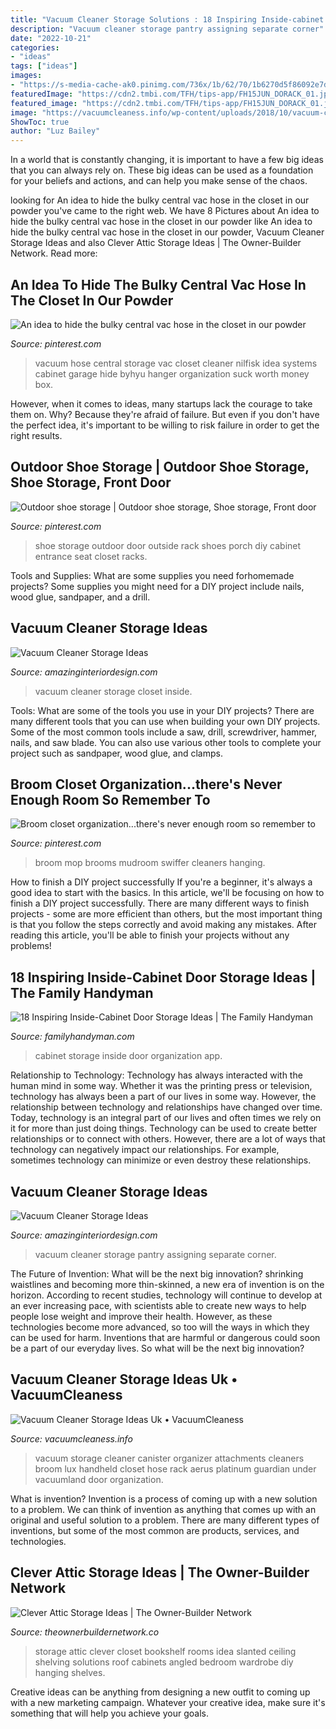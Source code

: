 ```yaml
---
title: "Vacuum Cleaner Storage Solutions : 18 Inspiring Inside-cabinet Door Storage Ideas"
description: "Vacuum cleaner storage pantry assigning separate corner"
date: "2022-10-21"
categories:
- "ideas"
tags: ["ideas"]
images:
- "https://s-media-cache-ak0.pinimg.com/736x/1b/62/70/1b6270d5f86092e7de7191a4f7bfb5ad.jpg"
featuredImage: "https://cdn2.tmbi.com/TFH/tips-app/FH15JUN_DORACK_01.jpg"
featured_image: "https://cdn2.tmbi.com/TFH/tips-app/FH15JUN_DORACK_01.jpg"
image: "https://vacuumcleaness.info/wp-content/uploads/2018/10/vacuum-cleaner-storage-ideas-uk-of-vacuum-cleaner-storage-ideas-uk.jpg"
ShowToc: true
author: "Luz Bailey"
---
```



In a world that is constantly changing, it is important to have a few big ideas that you can always rely on. These big ideas can be used as a foundation for your beliefs and actions, and can help you make sense of the chaos.

	

		
looking for An idea to hide the bulky central vac hose in the closet in our powder you've came to the right web. We have 8 Pictures about An idea to hide the bulky central vac hose in the closet in our powder like An idea to hide the bulky central vac hose in the closet in our powder, Vacuum Cleaner Storage Ideas and also Clever Attic Storage Ideas | The Owner-Builder Network. Read more:
		
    
## An Idea To Hide The Bulky Central Vac Hose In The Closet In Our Powder

<img loading=lazy src="https://i.pinimg.com/originals/c3/d3/61/c3d361b734cbbe4d9babf7b3cc80381a.jpg" onerror="this.onerror=null;this.src='https://tse2.mm.bing.net/th?id=OIP.Rt-x98e5u0v3Xwu2B6gVrwAAAA&amp;pid=15.1';" alt="An idea to hide the bulky central vac hose in the closet in our powder">

_Source: pinterest.com_

>vacuum hose central storage vac closet cleaner nilfisk idea systems cabinet garage hide byhyu hanger organization suck worth money box. 

	

However, when it comes to ideas, many startups lack the courage to take them on. Why? Because they're afraid of failure. But even if you don't have the perfect idea, it's important to be willing to risk failure in order to get the right results.

    
## Outdoor Shoe Storage | Outdoor Shoe Storage, Shoe Storage, Front Door

<img loading=lazy src="https://i.pinimg.com/736x/5a/1a/c6/5a1ac64f3c4787ca6e818458ae3defdf--shoe-rack-store-shoe-racks.jpg" onerror="this.onerror=null;this.src='https://tse3.mm.bing.net/th?id=OIP.Q0PP1RmZTTTA2Dxw4T-slwHaJ6&amp;pid=15.1';" alt="Outdoor shoe storage | Outdoor shoe storage, Shoe storage, Front door">

_Source: pinterest.com_

>shoe storage outdoor door outside rack shoes porch diy cabinet entrance seat closet racks. 

	

Tools and Supplies: What are some supplies you need forhomemade projects?
Some supplies you might need for a DIY project include nails, wood glue, sandpaper, and a drill.

    
## Vacuum Cleaner Storage Ideas

<img loading=lazy src="http://www.amazinginteriordesign.com/wp-content/uploads/2017/08/Vacuum-Cleaner-Storage-Ideas-10.jpg" onerror="this.onerror=null;this.src='https://tse3.mm.bing.net/th?id=OIP.VwZOSB7WbEcSL9Xv4AYBJwHaFg&amp;pid=15.1';" alt="Vacuum Cleaner Storage Ideas">

_Source: amazinginteriordesign.com_

>vacuum cleaner storage closet inside. 

	

Tools: What are some of the tools you use in your DIY projects?
There are many different tools that you can use when building your own DIY projects. Some of the most common tools include a saw, drill, screwdriver, hammer, nails, and saw blade. You can also use various other tools to complete your project such as sandpaper, wood glue, and clamps.

    
## Broom Closet Organization...there&#039;s Never Enough Room So Remember To

<img loading=lazy src="https://s-media-cache-ak0.pinimg.com/736x/1b/62/70/1b6270d5f86092e7de7191a4f7bfb5ad.jpg" onerror="this.onerror=null;this.src='https://tse3.mm.bing.net/th?id=OIP.tNxmh8UlpyoKk3ZHhMi_LQHaHa&amp;pid=15.1';" alt="Broom closet organization...there&#039;s never enough room so remember to">

_Source: pinterest.com_

>broom mop brooms mudroom swiffer cleaners hanging. 

	

How to finish a DIY project successfully
If you're a beginner, it's always a good idea to start with the basics. In this article, we'll be focusing on how to finish a DIY project successfully. There are many different ways to finish projects - some are more efficient than others, but the most important thing is that you follow the steps correctly and avoid making any mistakes. After reading this article, you'll be able to finish your projects without any problems!

    
## 18 Inspiring Inside-Cabinet Door Storage Ideas | The Family Handyman

<img loading=lazy src="https://cdn2.tmbi.com/TFH/tips-app/FH15JUN_DORACK_01.jpg" onerror="this.onerror=null;this.src='https://tse1.mm.bing.net/th?id=OIP.6MZEIi2EVohQgwe6dKzXrAHaHa&amp;pid=15.1';" alt="18 Inspiring Inside-Cabinet Door Storage Ideas | The Family Handyman">

_Source: familyhandyman.com_

>cabinet storage inside door organization app. 

	

Relationship to Technology:
Technology has always interacted with the human mind in some way. Whether it was the printing press or television, technology has always been a part of our lives in some way. However, the relationship between technology and relationships have changed over time. 
Today, technology is an integral part of our lives and often times we rely on it for more than just doing things. Technology can be used to create better relationships or to connect with others. However, there are a lot of ways that technology can negatively impact our relationships. For example, sometimes technology can minimize or even destroy these relationships.

    
## Vacuum Cleaner Storage Ideas

<img loading=lazy src="http://www.amazinginteriordesign.com/wp-content/uploads/2017/08/Vacuum-Cleaner-Storage-Ideas-5.jpg" onerror="this.onerror=null;this.src='https://tse1.mm.bing.net/th?id=OIP.f4wW9c2I3UQ8u9XaT3xOjgHaLE&amp;pid=15.1';" alt="Vacuum Cleaner Storage Ideas">

_Source: amazinginteriordesign.com_

>vacuum cleaner storage pantry assigning separate corner. 

	

The Future of Invention: What will be the next big innovation?
shrinking waistlines and becoming more thin-skinned, a new era of invention is on the horizon. According to recent studies, technology will continue to develop at an ever increasing pace, with scientists able to create new ways to help people lose weight and improve their health. 
However, as these technologies become more advanced, so too will the ways in which they can be used for harm. Inventions that are harmful or dangerous could soon be a part of our everyday lives. So what will be the next big innovation?

    
## Vacuum Cleaner Storage Ideas Uk • VacuumCleaness

<img loading=lazy src="https://vacuumcleaness.info/wp-content/uploads/2018/10/vacuum-cleaner-storage-ideas-uk-of-vacuum-cleaner-storage-ideas-uk.jpg" onerror="this.onerror=null;this.src='https://tse4.mm.bing.net/th?id=OIP.YoVeOWyW_akH5OoCcwYprgHaJ3&amp;pid=15.1';" alt="Vacuum Cleaner Storage Ideas Uk • VacuumCleaness">

_Source: vacuumcleaness.info_

>vacuum storage cleaner canister organizer attachments cleaners broom lux handheld closet hose rack aerus platinum guardian under vacuumland door organization. 

	

What is invention?
Invention is a process of coming up with a new solution to a problem. We can think of invention as anything that comes up with an original and useful solution to a problem. There are many different types of inventions, but some of the most common are products, services, and technologies.

    
## Clever Attic Storage Ideas | The Owner-Builder Network

<img loading=lazy src="http://theownerbuildernetwork.co/wp-content/uploads/2016/02/Clever-Attic-Storage-Ideas-09.jpg" onerror="this.onerror=null;this.src='https://tse4.mm.bing.net/th?id=OIP.neNYRkB_KS5eiB0TxMFs4QHaKX&amp;pid=15.1';" alt="Clever Attic Storage Ideas | The Owner-Builder Network">

_Source: theownerbuildernetwork.co_

>storage attic clever closet bookshelf rooms idea slanted ceiling shelving solutions roof cabinets angled bedroom wardrobe diy hanging shelves. 

	

Creative ideas can be anything from designing a new outfit to coming up with a new marketing campaign. Whatever your creative idea, make sure it's something that will help you achieve your goals.

